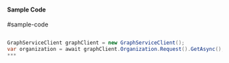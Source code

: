#### Sample Code
#sample-code 

```C#

GraphServiceClient graphClient = new GraphServiceClient();
var organization = await graphClient.Organization.Request().GetAsync();
*** 

```